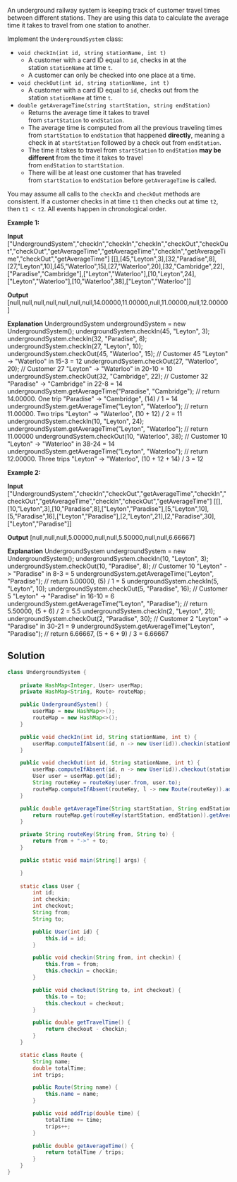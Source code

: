 An underground railway system is keeping track of customer travel times between different stations. They are using this data to calculate the average time it takes to travel from one station to another.

Implement the `UndergroundSystem` class:

- `void checkIn(int id, string stationName, int t)`
    - A customer with a card ID equal to `id`, checks in at the station `stationName` at time `t`.
    - A customer can only be checked into one place at a time.
- `void checkOut(int id, string stationName, int t)`
    - A customer with a card ID equal to `id`, checks out from the station `stationName` at time `t`.
- `double getAverageTime(string startStation, string endStation)`
    - Returns the average time it takes to travel from `startStation` to `endStation`.
    - The average time is computed from all the previous traveling times from `startStation` to `endStation` that happened **directly**, meaning a check in at `startStation` followed by a check out from `endStation`.
    - The time it takes to travel from `startStation` to `endStation` **may be different** from the time it takes to travel from `endStation` to `startStation`.
    - There will be at least one customer that has traveled from `startStation` to `endStation` before `getAverageTime` is called.

You may assume all calls to the `checkIn` and `checkOut` methods are consistent. If a customer checks in at time `t1` then checks out at time `t2`, then `t1 < t2`. All events happen in chronological order.

**Example 1:**

**Input**
["UndergroundSystem","checkIn","checkIn","checkIn","checkOut","checkOut","checkOut","getAverageTime","getAverageTime","checkIn","getAverageTime","checkOut","getAverageTime"]
[[],[45,"Leyton",3],[32,"Paradise",8],[27,"Leyton",10],[45,"Waterloo",15],[27,"Waterloo",20],[32,"Cambridge",22],["Paradise","Cambridge"],["Leyton","Waterloo"],[10,"Leyton",24],["Leyton","Waterloo"],[10,"Waterloo",38],["Leyton","Waterloo"]]

**Output**
[null,null,null,null,null,null,null,14.00000,11.00000,null,11.00000,null,12.00000]

**Explanation**
UndergroundSystem undergroundSystem = new UndergroundSystem();
undergroundSystem.checkIn(45, "Leyton", 3);
undergroundSystem.checkIn(32, "Paradise", 8);
undergroundSystem.checkIn(27, "Leyton", 10);
undergroundSystem.checkOut(45, "Waterloo", 15);  // Customer 45 "Leyton" -> "Waterloo" in 15-3 = 12
undergroundSystem.checkOut(27, "Waterloo", 20);  // Customer 27 "Leyton" -> "Waterloo" in 20-10 = 10
undergroundSystem.checkOut(32, "Cambridge", 22); // Customer 32 "Paradise" -> "Cambridge" in 22-8 = 14
undergroundSystem.getAverageTime("Paradise", "Cambridge"); // return 14.00000. One trip "Paradise" -> "Cambridge", (14) / 1 = 14
undergroundSystem.getAverageTime("Leyton", "Waterloo");    // return 11.00000. Two trips "Leyton" -> "Waterloo", (10 + 12) / 2 = 11
undergroundSystem.checkIn(10, "Leyton", 24);
undergroundSystem.getAverageTime("Leyton", "Waterloo");    // return 11.00000
undergroundSystem.checkOut(10, "Waterloo", 38);  // Customer 10 "Leyton" -> "Waterloo" in 38-24 = 14
undergroundSystem.getAverageTime("Leyton", "Waterloo");    // return 12.00000. Three trips "Leyton" -> "Waterloo", (10 + 12 + 14) / 3 = 12

**Example 2:**

**Input**
["UndergroundSystem","checkIn","checkOut","getAverageTime","checkIn","checkOut","getAverageTime","checkIn","checkOut","getAverageTime"]
[[],[10,"Leyton",3],[10,"Paradise",8],["Leyton","Paradise"],[5,"Leyton",10],[5,"Paradise",16],["Leyton","Paradise"],[2,"Leyton",21],[2,"Paradise",30],["Leyton","Paradise"]]

**Output**
[null,null,null,5.00000,null,null,5.50000,null,null,6.66667]

**Explanation**
UndergroundSystem undergroundSystem = new UndergroundSystem();
undergroundSystem.checkIn(10, "Leyton", 3);
undergroundSystem.checkOut(10, "Paradise", 8); // Customer 10 "Leyton" -> "Paradise" in 8-3 = 5
undergroundSystem.getAverageTime("Leyton", "Paradise"); // return 5.00000, (5) / 1 = 5
undergroundSystem.checkIn(5, "Leyton", 10);
undergroundSystem.checkOut(5, "Paradise", 16); // Customer 5 "Leyton" -> "Paradise" in 16-10 = 6
undergroundSystem.getAverageTime("Leyton", "Paradise"); // return 5.50000, (5 + 6) / 2 = 5.5
undergroundSystem.checkIn(2, "Leyton", 21);
undergroundSystem.checkOut(2, "Paradise", 30); // Customer 2 "Leyton" -> "Paradise" in 30-21 = 9
undergroundSystem.getAverageTime("Leyton", "Paradise"); // return 6.66667, (5 + 6 + 9) / 3 = 6.66667



## Solution

```java
class UndergroundSystem {
    
    private HashMap<Integer, User> userMap;
    private HashMap<String, Route> routeMap;

    public UndergroundSystem() {
        userMap = new HashMap<>();
        routeMap = new HashMap<>();
    }

    public void checkIn(int id, String stationName, int t) {
        userMap.computeIfAbsent(id, n -> new User(id)).checkin(stationName, t);
    }

    public void checkOut(int id, String stationName, int t) {
        userMap.computeIfAbsent(id, n -> new User(id)).checkout(stationName, t);
        User user = userMap.get(id);
        String routeKey = routeKey(user.from, user.to);
        routeMap.computeIfAbsent(routeKey, l -> new Route(routeKey)).addTrip(user.getTravelTime());
    }

    public double getAverageTime(String startStation, String endStation) {
        return routeMap.get(routeKey(startStation, endStation)).getAverageTime();
    }

    private String routeKey(String from, String to) {
        return from + "->" + to;
    }

    public static void main(String[] args) {

    }
    
    static class User {
        int id;
        int checkin;
        int checkout;
        String from;
        String to;

        public User(int id) {
            this.id = id;
        }

        public void checkin(String from, int checkin) {
            this.from = from;
            this.checkin = checkin;
        }

        public void checkout(String to, int checkout) {
            this.to = to;
            this.checkout = checkout;
        }

        public double getTravelTime() {
            return checkout - checkin;
        }
    }

    static class Route {
        String name;
        double totalTime;
        int trips;

        public Route(String name) {
            this.name = name;
        }

        public void addTrip(double time) {
            totalTime += time;
            trips++;
        }

        public double getAverageTime() {
            return totalTime / trips;
        }
    }
}


```